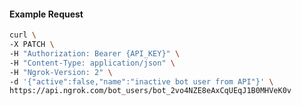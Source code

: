 <!-- Code generated for API Clients. DO NOT EDIT. -->
#### Example Request
```bash
curl \
-X PATCH \
-H "Authorization: Bearer {API_KEY}" \
-H "Content-Type: application/json" \
-H "Ngrok-Version: 2" \
-d '{"active":false,"name":"inactive bot user from API"}' \
https://api.ngrok.com/bot_users/bot_2vo4NZE8eAxCqUEqJ1B0MHVeK0v
